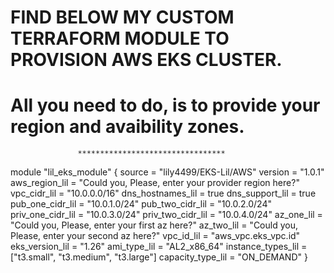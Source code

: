 # FIND BELOW MY CUSTOM TERRAFORM MODULE TO PROVISION AWS EKS CLUSTER.
# All you need to do, is to provide your region and avaibility zones.

                   *********************************

module "lil_eks_module" { 
  source = "lily4499/EKS-Lil/AWS"
  version = "1.0.1" 
  aws_region_lil = "Could you, Please, enter your provider region here?" 	vpc_cidr_lil = "10.0.0.0/16" 
  dns_hostnames_lil = true 
  dns_support_lil = true 
  pub_one_cidr_lil = "10.0.1.0/24" 
  pub_two_cidr_lil = "10.0.2.0/24" 
  priv_one_cidr_lil = "10.0.3.0/24" 
  priv_two_cidr_lil = "10.0.4.0/24" 
  az_one_lil = "Could you, Please, enter your first az here?" 
  az_two_lil = "Could you, Please, enter your second az here?" 
  vpc_id_lil = "aws_vpc.eks_vpc.id" 
  eks_version_lil = "1.26" 
  ami_type_lil = "AL2_x86_64" 
  instance_types_lil = ["t3.small", "t3.medium", "t3.large"] 
  capacity_type_lil = "ON_DEMAND"
}
